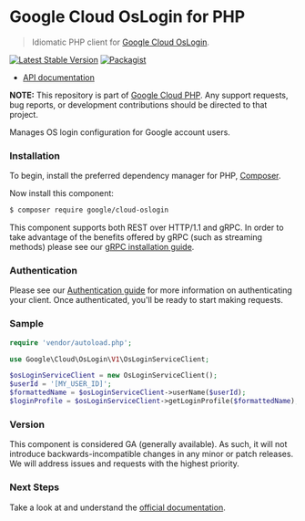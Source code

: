 # Google Cloud OsLogin for PHP

> Idiomatic PHP client for [Google Cloud OsLogin](https://cloud.google.com/compute/docs/oslogin/rest/).

[![Latest Stable Version](https://poser.pugx.org/google/cloud-oslogin/v/stable)](https://packagist.org/packages/google/cloud-oslogin)
[![Packagist](https://img.shields.io/packagist/dm/google/cloud-oslogin.svg)](https://packagist.org/packages/google/cloud-oslogin)

* [API documentation](https://cloud.google.com/php/docs/reference/cloud-oslogin/latest)

**NOTE:** This repository is part of [Google Cloud PHP](https://github.com/googleapis/google-cloud-php). Any
support requests, bug reports, or development contributions should be directed to
that project.

Manages OS login configuration for Google account users.

### Installation

To begin, install the preferred dependency manager for PHP, [Composer](https://getcomposer.org/).

Now install this component:

```sh
$ composer require google/cloud-oslogin
```

This component supports both REST over HTTP/1.1 and gRPC. In order to take advantage of the benefits offered by gRPC (such as streaming methods)
please see our [gRPC installation guide](https://cloud.google.com/php/grpc).

### Authentication

Please see our [Authentication guide](https://github.com/googleapis/google-cloud-php/blob/main/AUTHENTICATION.md) for more information
on authenticating your client. Once authenticated, you'll be ready to start making requests.

### Sample

```php
require 'vendor/autoload.php';

use Google\Cloud\OsLogin\V1\OsLoginServiceClient;

$osLoginServiceClient = new OsLoginServiceClient();
$userId = '[MY_USER_ID]';
$formattedName = $osLoginServiceClient->userName($userId);
$loginProfile = $osLoginServiceClient->getLoginProfile($formattedName);
```

### Version

This component is considered GA (generally available). As such, it will not introduce backwards-incompatible changes in
any minor or patch releases. We will address issues and requests with the highest priority.

### Next Steps

Take a look at and understand the [official documentation](https://cloud.google.com/compute/docs/oslogin/rest/).
